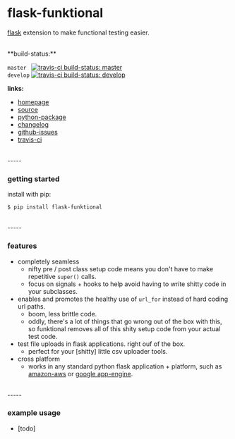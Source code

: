 flask-funktional
================

[flask](http://flask.pocoo.org) extension to make functional testing easier.


<br>
**build-status:**

`master ` [![travis-ci build-status: master](https://secure.travis-ci.org/gregorynicholas/flask-funktional.svg?branch=master)](https://travis-ci.org/gregorynicholas/flask-funktional)
<br>
`develop` [![travis-ci build-status: develop](https://secure.travis-ci.org/gregorynicholas/flask-funktional.svg?branch=develop)](https://travis-ci.org/gregorynicholas/flask-funktional)


**links:**

* [homepage](http://gregorynicholas.github.io/flask-funktional)
* [source](http://github.com/gregorynicholas/flask-funktional)
* [python-package](http://packages.python.org/flask-funktional)
* [changelog](https://github.com/gregorynicholas/flask-funktional/blob/master/CHANGES.md)
* [github-issues](https://github.com/gregorynicholas/flask-funktional/issues)
* [travis-ci](http://travis-ci.org/gregorynicholas/flask-funktional)


<br>
-----
<br>


### getting started


install with pip:

    $ pip install flask-funktional


<br>
-----
<br>


### features

* completely seamless
    * nifty pre / post class setup code means you don't have to make repetitive `super()` calls.
    * focus on signals + hooks to help avoid having to write shitty code in your subclasses.
* enables and promotes the healthy use of `url_for` instead of hard coding url paths.
    * boom, less brittle code.
    * oddly, there's a lot of things that go wrong out of the box with this, so funktional removes all of this shity setup code from your actual test code.
* test file uploads in flask applications. right ouf of the box.
    * perfect for your [shitty] little csv uploader tools.
* cross platform
    * works in any standard python flask application + platform, such as [amazon-aws](http://aws.amazon.com) or [google app-engine](http://appengine.google.com).


<br>
-----
<br>


### example usage

* [todo]
